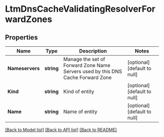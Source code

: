 # LtmDnsCacheValidatingResolverForwardZones

## Properties
Name | Type | Description | Notes
------------ | ------------- | ------------- | -------------
**Nameservers** | **string** | Manage the set of Forward Zone Name Servers used by this DNS Cache Forward Zone | [optional] [default to null]
**Kind** | **string** | Kind of entity | [optional] [default to null]
**Name** | **string** | Name of entity | [optional] [default to null]

[[Back to Model list]](../README.md#documentation-for-models) [[Back to API list]](../README.md#documentation-for-api-endpoints) [[Back to README]](../README.md)


